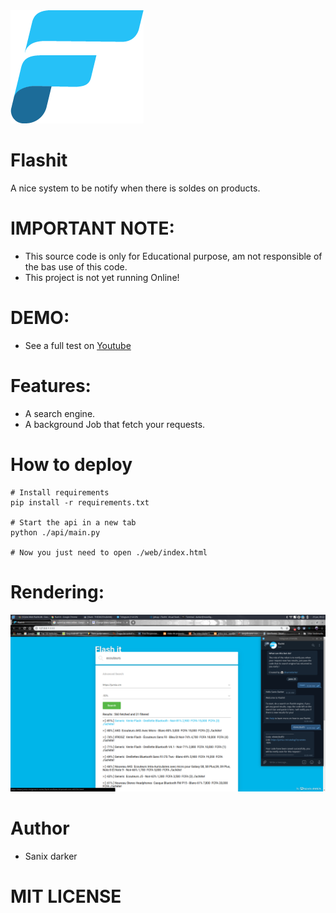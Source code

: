 <img src="./web/images/logo-27.png">

# Flashit

A nice system to be notify when there is soldes on products.

# IMPORTANT NOTE:

- This source code is only for Educational purpose, am not responsible of the bas use of this code.
- This project is not yet running Online!

# DEMO:

- See a full test on [Youtube](https://www.youtube.com/watch?v=PrbXV9MFuto)


# Features:

- A search engine.
- A background Job that fetch your requests.

# How to deploy

```shell
# Install requirements
pip install -r requirements.txt

# Start the api in a new tab
python ./api/main.py

# Now you just need to open ./web/index.html
```

# Rendering:

<img src="flashit.png">

# Author

- Sanix darker

# MIT LICENSE